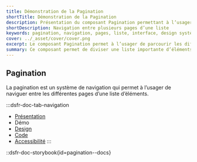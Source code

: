 ```yaml
---
title: Démonstration de la Pagination
shortTitle: Démonstration de la Pagination
description: Présentation du composant Pagination permettant à l’usager de naviguer facilement entre les pages d’une liste d’éléments trop longue pour être affichée en une seule fois.
shortDescription: Navigation entre plusieurs pages d’une liste
keywords: pagination, navigation, pages, liste, interface, design système, DSFR, accessibilité
cover: ../_asset/cover/cover.png
excerpt: Le composant Pagination permet à l’usager de parcourir les différentes pages d’une liste d’éléments, avec des repères clairs, une troncature automatique et des actions de navigation simples.
summary: Ce composant permet de diviser une liste importante d’éléments en plusieurs pages pour améliorer la lisibilité et l’expérience de navigation. Il intègre des repères de position, des boutons d’accès direct et une gestion responsive adaptée. Sa structure fixe garantit la cohérence et l’accessibilité dans l’ensemble des parcours utilisateurs tout en optimisant le référencement du contenu.
---
```


## Pagination

La pagination est un système de navigation qui permet à l’usager de naviguer entre les différentes pages d’une liste d’éléments.

:::dsfr-doc-tab-navigation
- [Présentation](../index.md)
- Démo
- [Design](../design/index.md)
- [Code](../code/index.md)
- [Accessibilité](../accessibility/index.md)
:::


::dsfr-doc-storybook{id=pagination--docs}
